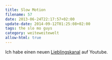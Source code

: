 ```yaml
---
title: Slow Motion
filename: 57
date: 2013-06-24T22:17:57+02:00
update-date: 2014-09-12T01:25:08+02:00
tags: the slo mo guys
category: weiteweitewelt
allow-html: true
---
```


<p>Ich habe einen neuen <a href="http://www.youtube.com/user/theslowmoguys?feature=watch">Lieblingskanal</a> auf Youtube.</p>


